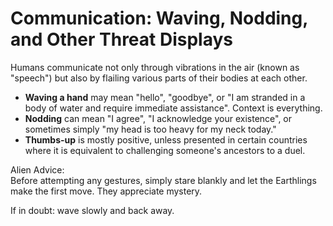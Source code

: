 # Communication: Waving, Nodding, and Other Threat Displays

Humans communicate not only through vibrations in the air (known as "speech") but also by flailing various parts of their bodies at each other.

- **Waving a hand** may mean "hello", "goodbye", or "I am stranded in a body of water and require immediate assistance". Context is everything.
- **Nodding** can mean "I agree", "I acknowledge your existence", or sometimes simply "my head is too heavy for my neck today."
- **Thumbs-up** is mostly positive, unless presented in certain countries where it is equivalent to challenging someone's ancestors to a duel.

Alien Advice:  
Before attempting any gestures, simply stare blankly and let the Earthlings make the first move. They appreciate mystery.

If in doubt: wave slowly and back away. 